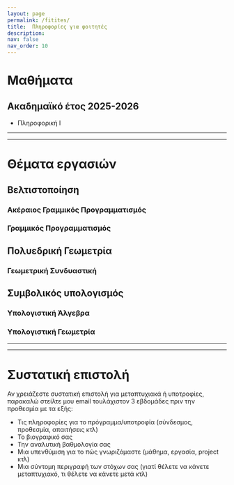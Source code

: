 ```yaml
---
layout: page
permalink: /fitites/
title:  Πληροφορίες για φοιτητές
description: 
nav: false
nav_order: 10
---
```


# Μαθήματα

## Ακαδημαϊκό έτος 2025-2026

* Πληροφορική Ι 

---
---

#  Θέματα εργασιών 

## Βελτιστοποίηση

### Ακέραιος Γραμμικός Προγραμματισμός

### Γραμμικός Προγραμματισμός

## Πολυεδρική Γεωμετρία 

### Γεωμετρική Συνδυαστική


## Συμβολικός υπολογισμός 

### Υπολογιστική Άλγεβρα

### Υπολογιστική Γεωμετρία

---
---

# Συστατική επιστολή

Αν χρειάζεστε συστατική επιστολή για μεταπτυχιακά ή υποτροφίες, παρακαλώ στείλτε μου email τουλάχιστον 3 εβδομάδες πριν την προθεσμία με τα εξής:
* Τις πληροφορίες για το πρόγραμμα/υποτροφία (σύνδεσμος, προθεσμία, απαιτήσεις κτλ)
* Το βιογραφικό σας
* Την αναλυτική βαθμολογία σας 
* Μια υπενθύμιση για το πώς γνωριζόμαστε (μάθημα, εργασία, project κτλ)
* Μια σύντομη περιγραφή των στόχων σας (γιατί θέλετε να κάνετε μεταπτυχιακό, τι θέλετε να κάνετε μετά κτλ)  